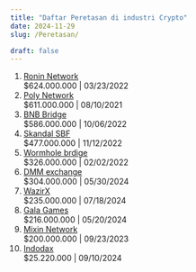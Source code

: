 ```yaml
---
title: "Daftar Peretasan di industri Crypto"
date: 2024-11-29
slug: /Peretasan/

draft: false
---
```


1. [Ronin Network](https://bitpaus.com/kronologi-peretasan-ronin-network/)  
   $624.000.000 | 03/23/2022
2. [Poly Network](https://bitpaus.com/kronologi-peretasan-polynetwork/)  
   $611.000.000 | 08/10/2021
3. [BNB Bridge](https://bitpaus.com/kronologi-peretasan-binance/)  
   $586.000.000 | 10/06/2022
4. [Skandal SBF](https://bitpaus.com/skandal-sbf-dan-keruntuhan-ftx/)  
   $477.000.000 | 11/12/2022
5. [Wormhole brdige](https://bitpaus.com/kronologi-peretasan-wormhole/)  
   $326.000.000 | 02/02/2022
6. [DMM exchange](https://bitpaus.com/kronologi-peretasan-crypto-dmm/)  
   $304.000.000 | 05/30/2024
7. [WazirX](https://bitpaus.com/kronologi-peretasan-wazirx/)  
   $235.000.000 | 07/18/2024
8. [Gala Games](https://bitpaus.com/kronologi-peretasan-gala-games/)  
   $216.000.000 | 05/20/2024
9. [Mixin Network](https://bitpaus.com/kronologiperetasan-mixin-network/)  
   $200.000.000 | 09/23/2023
10. [Indodax](https://bitpaus.com/kronologiperetasan-indodax/)  
    $25.220.000 | 09/10/2024

